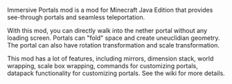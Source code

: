 Immersive Portals mod is a mod for Minecraft Java Edition that provides see-through portals and seamless teleportation.

With this mod, you can directly walk into the nether portal without any loading screen. Portals can "fold" space and create uneuclidian geometry. The portal can also have rotation transformation and scale transformation.

This mod has a lot of features, including mirrors, dimension stack, world wrapping, scale box wrapping, commands for customizing portals, datapack functionality for customizing portals. See the wiki for more details.

